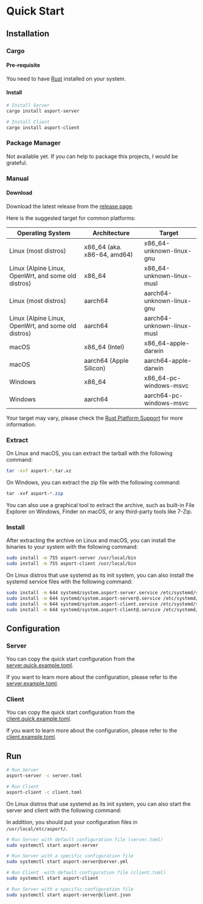 # Quick Start

## Installation

### Cargo

#### Pre-requisite

You need to have [Rust](https://www.rust-lang.org/tools/install) installed on your system.

#### Install

```bash
# Install Server
cargo install asport-server

# Install Client
cargo install asport-client
```

### Package Manager

Not available yet. If you can help to package this projects, I would be grateful.

### Manual

#### Download

Download the latest release from the [release page](https://github.com/AkinoKaede/asport/releases).

Here is the suggested target for common platforms:

| Operating System                                    | Architecture                | Target                     |
|-----------------------------------------------------|-----------------------------|----------------------------|
| Linux (most distros)                                | x86_64 (aka. x86-64, amd64) | x86_64-unknown-linux-gnu   |
| Linux (Alpine Linux, OpenWrt, and some old distros) | x86_64                      | x86_64-unknown-linux-musl  |
| Linux (most distros)                                | aarch64                     | aarch64-unknown-linux-gnu  |
| Linux (Alpine Linux, OpenWrt, and some old distros) | aarch64                     | aarch64-unknown-linux-musl |
| macOS                                               | x86_64 (Intel)              | x86_64-apple-darwin        |
| macOS                                               | aarch64 (Apple Silicon)     | aarch64-apple-darwin       |
| Windows                                             | x86_64                      | x86_64-pc-windows-msvc     |
| Windows                                             | aarch64                     | aarch64-pc-windows-msvc    |

Your target may vary, please check
the [Rust Platform Support](https://doc.rust-lang.org/nightly/rustc/platform-support.html) for more information.

### Extract

On Linux and macOS, you can extract the tarball with the following command:

```bash
tar -xvf asport-*.tar.xz
```

On Windows, you can extract the zip file with the following command:

```powershell
tar -xvf asport-*.zip
```

You can also use a graphical tool to extract the archive, such as built-in File Explorer on Windows, Finder on
macOS, or any third-party tools like 7-Zip.

### Install

After extracting the archive on Linux and macOS, you can install the binaries to your system with the following command:

```bash
sudo install -m 755 asport-server /usr/local/bin
sudo install -m 755 asport-client /usr/local/bin
```

On Linux distros that use systemd as its init system, you can also install the systemd service files with the following command:

```bash
sudo install -m 644 systemd/system.asport-server.service /etc/systemd/system/asport-server.service
sudo install -m 644 systemd/system.asport-server@.service /etc/systemd/system/asport-server@.service 
sudo install -m 644 systemd/system.asport-client.service /etc/systemd/system/asport-client.service
sudo install -m 644 systemd/system.asport-client@.service /etc/systemd/system/asport-client@.service
```

## Configuration

### Server

You can copy the quick start configuration from the [server.quick.example.toml](./server.quick.example.toml).

If you want to learn more about the configuration, please refer to the [server.example.toml](./server.example.toml).

### Client

You can copy the quick start configuration from the [client.quick.example.toml](./client.quick.example.toml).

If you want to learn more about the configuration, please refer to the [client.example.toml](./client.example.toml).

## Run

```bash
# Run Server
asport-server -c server.toml

# Run Client
asport-client -c client.toml
```

On Linux distros that use systemd as its init system, you can also start the server and client with the following command:

In addition, you should put your configuration files in `/usr/local/etc/asport/`.

```bash
# Run Server with default configuration file (server.toml)
sudo systemctl start asport-server

# Run Server with a specific configuration file
sudo systemctl start asport-server@server.yml

# Run Client  with default configuration file (client.toml)
sudo systemctl start asport-client

# Run Server with a specific configuration file
sudo systemctl start asport-server@client.json
```